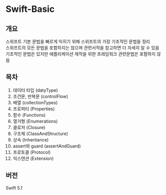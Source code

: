 # Swift-Basic

## 개요
스위프트 기본 문법을 빠르게 익히기 위해 스위프트의 가장 기초적인 문법을 정리  
스위프트의 모든 문법을 포함하지는 않으며 관련서적을 참고하면 더 자세히 알 수 있음
기초적인 문법은 있지만 애플리케이션 제작을 위한 프레임워크 관련문법은 포함하지 않음

## 목차
1. 데이터 타입 (datyType)
2. 조건문, 반복문 (controlFlow)
3. 배열 (collectionTypes)
4. 프로퍼티 (Properties)
5. 함수 (Functions)
6. 열거형 (Enumerations)
7. 클로저 (Closure)
8. 구조체 (ClassAndStructure)
9. 상속 (Inheritance)
10. assert와 guard (assertAndGuard)
11. 프로토콜 (Protocol)
12. 익스텐션 (Extension)

## 버전
Swift 5.1
